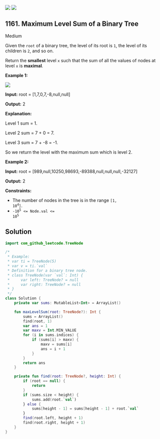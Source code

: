 [![](https://img.shields.io/github/stars/javadev/LeetCode-in-Kotlin?label=Stars&style=flat-square)](https://github.com/javadev/LeetCode-in-Kotlin)
[![](https://img.shields.io/github/forks/javadev/LeetCode-in-Kotlin?label=Fork%20me%20on%20GitHub%20&style=flat-square)](https://github.com/javadev/LeetCode-in-Kotlin/fork)

## 1161\. Maximum Level Sum of a Binary Tree

Medium

Given the `root` of a binary tree, the level of its root is `1`, the level of its children is `2`, and so on.

Return the **smallest** level `x` such that the sum of all the values of nodes at level `x` is **maximal**.

**Example 1:**

![](https://assets.leetcode.com/uploads/2019/05/03/capture.JPG)

**Input:** root = [1,7,0,7,-8,null,null]

**Output:** 2

**Explanation:**  

Level 1 sum = 1. 

Level 2 sum = 7 + 0 = 7. 

Level 3 sum = 7 + -8 = -1. 

So we return the level with the maximum sum which is level 2.

**Example 2:**

**Input:** root = [989,null,10250,98693,-89388,null,null,null,-32127]

**Output:** 2

**Constraints:**

*   The number of nodes in the tree is in the range <code>[1, 10<sup>4</sup>]</code>.
*   <code>-10<sup>5</sup> <= Node.val <= 10<sup>5</sup></code>

## Solution

```kotlin
import com_github_leetcode.TreeNode

/*
 * Example:
 * var ti = TreeNode(5)
 * var v = ti.`val`
 * Definition for a binary tree node.
 * class TreeNode(var `val`: Int) {
 *     var left: TreeNode? = null
 *     var right: TreeNode? = null
 * }
 */
class Solution {
    private var sums: MutableList<Int> = ArrayList()

    fun maxLevelSum(root: TreeNode?): Int {
        sums = ArrayList()
        find(root, 1)
        var ans = 1
        var maxv = Int.MIN_VALUE
        for (i in sums.indices) {
            if (sums[i] > maxv) {
                maxv = sums[i]
                ans = i + 1
            }
        }
        return ans
    }

    private fun find(root: TreeNode?, height: Int) {
        if (root == null) {
            return
        }
        if (sums.size < height) {
            sums.add(root.`val`)
        } else {
            sums[height - 1] = sums[height - 1] + root.`val`
        }
        find(root.left, height + 1)
        find(root.right, height + 1)
    }
}
```